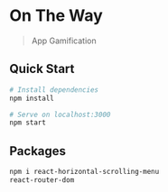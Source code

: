 # On The Way

> App Gamification

## Quick Start

```bash
# Install dependencies
npm install

# Serve on localhost:3000
npm start
```

## Packages

```bash
npm i react-horizontal-scrolling-menu
react-router-dom

